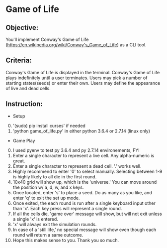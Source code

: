 # Game of Life #

## Objective: ##
You'll implement Conway's Game of Life (https://en.wikipedia.org/wiki/Conway's_Game_of_Life) as a CLI tool.

## Criteria: ##
Conway's Game of Life is displayed in the terminal.
Conway's Game of Life plays indefinitely until a user terminates.
Users may pick a number of starting states(seeds) or enter their own.
Users may define the appearance of live and dead cells.

## Instruction: ## 

- Setup
0.  '(sudo) pip install curses' if needed
1.  'python game_of_life.py' in either python 3.6.4 or 2.7.14 (linux only)

- Game Play
0.  I used pyenv to test py 3.6.4 and py 2.7.14 environements, FYI
1.  Enter a single character to represent a live cell. Any alpha-numeric is great.
2.  Enter a single character to represent a dead cell.  '.' works well.
3.  Highly recommend to enter '0' to select manually.  Selecting between 1-9 is highly likely to all die in the
    first round.
4.  10x40 grid will show up, which is the 'universe.'  You can move around the position w/ a, d, w, and x keys.
5.  Once located, enter 's' to place a seed.  Do as many as you like, and enter 'q' to exit the set up mode.
6.  Once exited, the each round is run after a single keyboard input other than 'x'.  Each key press will represent
    a single round.
7.  If all the cells die, 'game over' message will show, but will not exit unless a single 'x' is entered.
8.  'x' will always exit the simulation rounds.
9.  In case of a 'still life,' no special message will show even though each round will return a same outcome.
10. Hope this makes sense to you.  Thank you so much.
